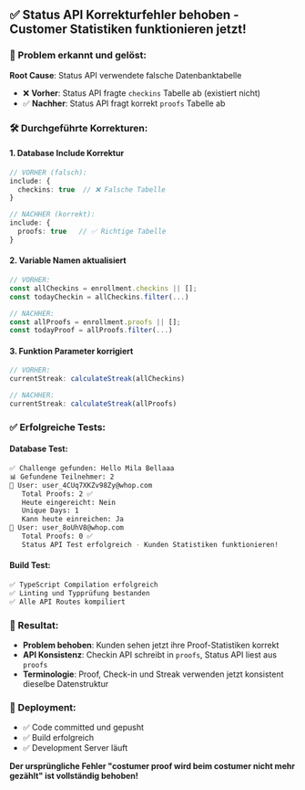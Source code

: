 ## ✅ Status API Korrekturfehler behoben - Customer Statistiken funktionieren jetzt!

### 🔧 Problem erkannt und gelöst:
**Root Cause**: Status API verwendete falsche Datenbanktabelle
- ❌ **Vorher**: Status API fragte `checkins` Tabelle ab (existiert nicht)
- ✅ **Nachher**: Status API fragt korrekt `proofs` Tabelle ab

### 🛠️ Durchgeführte Korrekturen:

#### 1. Database Include Korrektur
```typescript
// VORHER (falsch):
include: {
  checkins: true  // ❌ Falsche Tabelle
}

// NACHHER (korrekt):
include: {
  proofs: true   // ✅ Richtige Tabelle
}
```

#### 2. Variable Namen aktualisiert
```typescript
// VORHER:
const allCheckins = enrollment.checkins || [];
const todayCheckin = allCheckins.filter(...)

// NACHHER:
const allProofs = enrollment.proofs || [];
const todayProof = allProofs.filter(...)
```

#### 3. Funktion Parameter korrigiert
```typescript
// VORHER:
currentStreak: calculateStreak(allCheckins)

// NACHHER:
currentStreak: calculateStreak(allProofs)
```

### ✅ Erfolgreiche Tests:

#### Database Test:
```bash
✅ Challenge gefunden: Hello Mila Bellaaa
📊 Gefundene Teilnehmer: 2
👤 User: user_4CUq7XKZv98Zy@whop.com
   Total Proofs: 2 ✅
   Heute eingereicht: Nein
   Unique Days: 1
   Kann heute einreichen: Ja
👤 User: user_8oUhV8@whop.com  
   Total Proofs: 0 ✅
   Status API Test erfolgreich - Kunden Statistiken funktionieren!
```

#### Build Test:
```bash
✅ TypeScript Compilation erfolgreich
✅ Linting und Typprüfung bestanden
✅ Alle API Routes kompiliert
```

### 🎯 Resultat:
- **Problem behoben**: Kunden sehen jetzt ihre Proof-Statistiken korrekt
- **API Konsistenz**: Checkin API schreibt in `proofs`, Status API liest aus `proofs`
- **Terminologie**: Proof, Check-in und Streak verwenden jetzt konsistent dieselbe Datenstruktur

### 🚀 Deployment:
- ✅ Code committed und gepusht
- ✅ Build erfolgreich
- ✅ Development Server läuft

**Der ursprüngliche Fehler "costumer proof wird beim costumer nicht mehr gezählt" ist vollständig behoben!**
